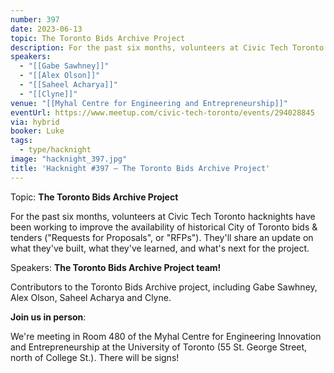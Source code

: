 ```yaml
---
number: 397
date: 2023-06-13
topic: The Toronto Bids Archive Project
description: For the past six months, volunteers at Civic Tech Toronto hacknights have been working to improve the availability of historical City of Toronto bids & tenders (‘Requests for Proposals’, or RFPs). They'll share an update on what they've built, what they've learned, and what's next for the project.
speakers:
  - "[[Gabe Sawhney]]"
  - "[[Alex Olson]]"
  - "[[Saheel Acharya]]"
  - "[[Clyne]]"
venue: "[[Myhal Centre for Engineering and Entrepreneurship]]"
eventUrl: https://www.meetup.com/civic-tech-toronto/events/294028845
via: hybrid
booker: Luke
tags:
  - type/hacknight
image: "hacknight_397.jpg"
title: 'Hacknight #397 – The Toronto Bids Archive Project'
---
```

Topic: **The Toronto Bids Archive Project**

For the past six months, volunteers at Civic Tech Toronto hacknights have been working to improve the availability of historical City of Toronto bids & tenders ("Requests for Proposals", or "RFPs"). They'll share an update on what they've built, what they've learned, and what's next for the project.

Speakers: **The Toronto Bids Archive Project team!**

Contributors to the Toronto Bids Archive project, including Gabe Sawhney, Alex Olson, Saheel Acharya and Clyne.

**Join us in person**:

We're meeting in Room 480 of the Myhal Centre for Engineering Innovation and Entrepreneurship at the University of Toronto (55 St. George Street, north of College St.). There will be signs!